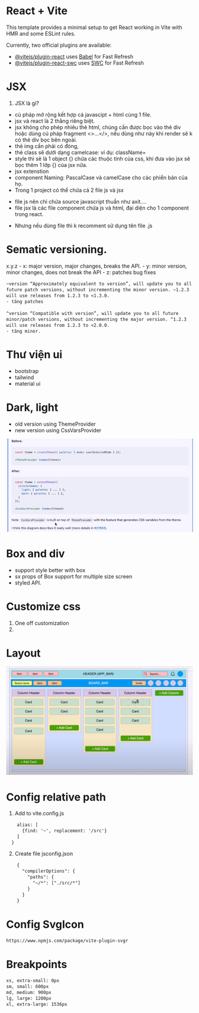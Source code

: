 # React + Vite

This template provides a minimal setup to get React working in Vite with HMR and some ESLint rules.

Currently, two official plugins are available:

- [@vitejs/plugin-react](https://github.com/vitejs/vite-plugin-react/blob/main/packages/plugin-react/README.md) uses [Babel](https://babeljs.io/) for Fast Refresh
- [@vitejs/plugin-react-swc](https://github.com/vitejs/vite-plugin-react-swc) uses [SWC](https://swc.rs/) for Fast Refresh

# JSX
1. JSX là gì?
- cú pháp mở rộng kết hợp cả javascipt + html cùng 1 file.
- jsx và react là 2 thằng riêng biệt.
- jsx không cho phép nhiêu thẻ html, chúng cần được bọc vào thẻ div hoặc dùng cú pháp fragment <>...</>, nếu dùng như này khi render sẽ k có thẻ div bọc bên ngoài.
- thẻ img cần phải có đóng, <img/>
- thẻ class sẽ dưới dạng camelcase: ví dụ: className=
- style thì sẽ là 1 object {} chứa các thuộc tính của css, khi đưa vào jsx sẽ bọc thêm 1 lớp {} của jsx nữa.
- jsx extenstion
- component Naming: PascalCase và camelCase cho các phiển bản của họ.
- Trong 1 project có thể chứa cả 2 file js và jsx
+ file js nên chỉ chứa source javascript thuần như axit....
+ file jsx là các file component chứa js và html, đại diện cho 1 component trong react.
- Nhưng nếu dùng file thì k recomment sử dụng tên file .js

# Sematic versioning.
x.y.z
    - x: major version, major changes, breaks the API.
    - y: minor version, minor changes, does not break the API
    - z: patches bug fixes
```
~version “Approximately equivalent to version”, will update you to all future patch versions, without incrementing the minor version. ~1.2.3 will use releases from 1.2.3 to <1.3.0.
- tăng patches

^version “Compatible with version”, will update you to all future minor/patch versions, without incrementing the major version. ^1.2.3 will use releases from 1.2.3 to <2.0.0.
- tăng minor.
```

# Thư viện ui
- bootstrap
- tailwind
- material ui

# Dark, light
- old version using ThemeProvider
- new version using CssVarsProvider

![img.png](img.png)

# Box and div
- support style better with box
- sx props of Box support for multiple size screen
- styled API.

# Customize css
1. One off customization
2. 

# Layout
![img_1.png](img_1.png)


# Config relative path
1. Add to vite.config.js
```resolve: {
    alias: [
      {find: '~', replacement: '/src'}
    ]
  }
```
2. Create file jsconfig.json
```
    {
      "compilerOptions": {
        "paths": {
          "~/*": ["./src/*"]
        }
      }
    }
```

# Config SvgIcon
    https://www.npmjs.com/package/vite-plugin-svgr

# Breakpoints
    xs, extra-small: 0px
    sm, small: 600px
    md, medium: 900px
    lg, large: 1200px
    xl, extra-large: 1536px
